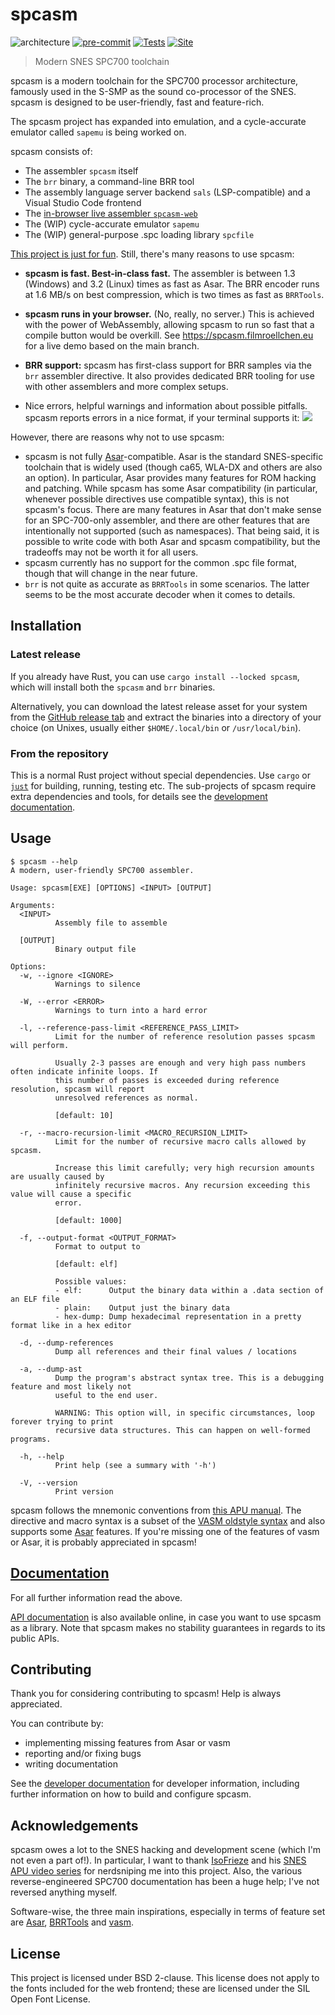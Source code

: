 # spcasm

![architecture](https://img.shields.io/badge/SPC700-arch?logo=sony&label=architecture&color=brown) [![pre-commit](https://img.shields.io/badge/pre--commit-enabled-brightgreen?logo=pre-commit&logoColor=white)](https://github.com/pre-commit/pre-commit) [![Tests](https://github.com/kleinesfilmroellchen/spcasm/actions/workflows/rust.yml/badge.svg?branch=main)](https://github.com/kleinesfilmroellchen/spcasm/actions/workflows/rust.yml) [![Site](https://github.com/kleinesfilmroellchen/spcasm/actions/workflows/site.yml/badge.svg)](https://kleinesfilmroellchen.github.io/spcasm)

> Modern SNES SPC700 toolchain

spcasm is a modern toolchain for the SPC700 processor architecture, famously used in the S-SMP as the sound co-processor of the SNES. spcasm is designed to be user-friendly, fast and feature-rich.

The spcasm project has expanded into emulation, and a cycle-accurate emulator called `sapemu` is being worked on.

spcasm consists of:

- The assembler `spcasm` itself
- The `brr` binary, a command-line BRR tool
- The assembly language server backend `sals` (LSP-compatible) and a Visual Studio Code frontend
- The [in-browser live assembler `spcasm-web`](https://spcasm.filmroellchen.eu)
- The (WIP) cycle-accurate emulator `sapemu`
- The (WIP) general-purpose .spc loading library `spcfile`

[This project is just for fun](https://justforfunnoreally.dev/). Still, there's many reasons to use spcasm:

- **spcasm is fast. Best-in-class fast.** The assembler is between 1.3 (Windows) and 3.2 (Linux) times as fast as Asar. The BRR encoder runs at 1.6 MB/s on best compression, which is two times as fast as `BRRTools`.
- **spcasm runs in your browser.** (No, really, no server.) This is achieved with the power of WebAssembly, allowing spcasm to run so fast that a compile button would be overkill. See <https://spcasm.filmroellchen.eu> for a live demo based on the main branch.
- **BRR support:** spcasm has first-class support for BRR samples via the `brr` assembler directive. It also provides dedicated BRR tooling for use with other assemblers and more complex setups.

- Nice errors, helpful warnings and information about possible pitfalls. spcasm reports errors in a nice format, if your terminal supports it:
  ![](https://raw.githubusercontent.com/kleinesfilmroellchen/spcasm/main/doc/error-examples.gif)

However, there are reasons why not to use spcasm:

- spcasm is not fully [Asar](https://github.com/RPGHacker/asar)-compatible. Asar is the standard SNES-specific toolchain that is widely used (though ca65, WLA-DX and others are also an option). In particular, Asar provides many features for ROM hacking and patching. While spcasm has some Asar compatibility (in particular, whenever possible directives use compatible syntax), this is not spcasm's focus. There are many features in Asar that don't make sense for an SPC-700-only assembler, and there are other features that are intentionally not supported (such as namespaces). That being said, it is possible to write code with both Asar and spcasm compatibility, but the tradeoffs may not be worth it for all users.
- spcasm currently has no support for the common .spc file format, though that will change in the near future.
- `brr` is not quite as accurate as `BRRTools` in some scenarios. The latter seems to be the most accurate decoder when it comes to details.

## Installation

### Latest release

If you already have Rust, you can use `cargo install --locked spcasm`, which will install both the `spcasm` and `brr` binaries.

Alternatively, you can download the latest release asset for your system from the [GitHub release tab](https://github.com/kleinesfilmroellchen/spcasm/releases) and extract the binaries into a directory of your choice (on Unixes, usually either `$HOME/.local/bin` or `/usr/local/bin`).

### From the repository

This is a normal Rust project without special dependencies. Use `cargo` or [`just`](https://just.systems/) for building, running, testing etc. The sub-projects of spcasm require extra dependencies and tools, for details see the [development documentation](https://kleinesfilmroellchen.github.io/spcasm/doc/dev/index.html).

## Usage

```trycmd
$ spcasm --help
A modern, user-friendly SPC700 assembler.

Usage: spcasm[EXE] [OPTIONS] <INPUT> [OUTPUT]

Arguments:
  <INPUT>
          Assembly file to assemble

  [OUTPUT]
          Binary output file

Options:
  -w, --ignore <IGNORE>
          Warnings to silence

  -W, --error <ERROR>
          Warnings to turn into a hard error

  -l, --reference-pass-limit <REFERENCE_PASS_LIMIT>
          Limit for the number of reference resolution passes spcasm will perform.
          
          Usually 2-3 passes are enough and very high pass numbers often indicate infinite loops. If
          this number of passes is exceeded during reference resolution, spcasm will report
          unresolved references as normal.
          
          [default: 10]

  -r, --macro-recursion-limit <MACRO_RECURSION_LIMIT>
          Limit for the number of recursive macro calls allowed by spcasm.
          
          Increase this limit carefully; very high recursion amounts are usually caused by
          infinitely recursive macros. Any recursion exceeding this value will cause a specific
          error.
          
          [default: 1000]

  -f, --output-format <OUTPUT_FORMAT>
          Format to output to
          
          [default: elf]

          Possible values:
          - elf:      Output the binary data within a .data section of an ELF file
          - plain:    Output just the binary data
          - hex-dump: Dump hexadecimal representation in a pretty format like in a hex editor

  -d, --dump-references
          Dump all references and their final values / locations

  -a, --dump-ast
          Dump the program's abstract syntax tree. This is a debugging feature and most likely not
          useful to the end user.
          
          WARNING: This option will, in specific circumstances, loop forever trying to print
          recursive data structures. This can happen on well-formed programs.

  -h, --help
          Print help (see a summary with '-h')

  -V, --version
          Print version

```

spcasm follows the mnemonic conventions from [this APU manual](https://web.archive.org/web/20060208001231/http://www.alpha-ii.com/snesmusic/files/spc700_apu_manual.txt). The directive and macro syntax is a subset of the [VASM oldstyle syntax](http://sun.hasenbraten.de/vasm/release/vasm_6.html#Oldstyle-Syntax-Module) and also supports some [Asar](https://github.com/RPGHacker/asar) features. If you're missing one of the features of vasm or Asar, it is probably appreciated in spcasm!

## [Documentation](doc/src/SUMMARY.md)

For all further information read the above.

[API documentation](https://kleinesfilmroellchen.github.io/spcasm/doc/api/spcasm/index.html) is also available online, in case you want to use spcasm as a library. Note that spcasm makes no stability guarantees in regards to its public APIs.

## Contributing

Thank you for considering contributing to spcasm! Help is always appreciated.

You can contribute by:

- implementing missing features from Asar or vasm
- reporting and/or fixing bugs
- writing documentation

See the [developer documentation](doc/src/dev/README.md) for developer information, including further information on how to build and configure spcasm.

## Acknowledgements

spcasm owes a lot to the SNES hacking and development scene (which I'm not even a part of!). In particular, I want to thank [IsoFrieze](https://isofrieze.com/) and his [SNES APU video series](https://www.youtube.com/watch?v=zrn0QavLMyo&list=PLHQ0utQyFw5JD2wWda50J8XuzQ2cFr8RX) for nerdsniping me into this project. Also, the various reverse-engineered SPC700 documentation has been a huge help; I've not reversed anything myself.

Software-wise, the three main inspirations, especially in terms of feature set are [Asar](https://github.com/RPGHacker/asar), [BRRTools](https://github.com/Optiroc/BRRtools) and [vasm](http://sun.hasenbraten.de/vasm/).

## License

This project is licensed under BSD 2-clause. This license does not apply to the fonts included for the web frontend; these are licensed under the SIL Open Font License.
